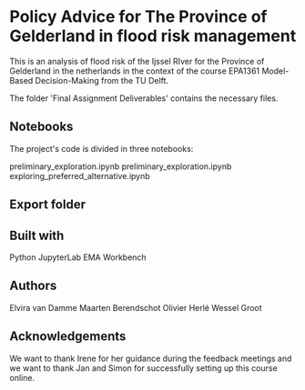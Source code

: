 # Policy Advice for The Province of Gelderland in flood risk management

This is an analysis of flood risk of the Ijssel RIver for the Province of Gelderland in the netherlands in the context of the course EPA1361 Model-Based Decision-Making from the TU Delft.


The folder 'Final Assignment Deliverables' contains the necessary files.

## Notebooks
The project's code is divided in three notebooks: 

preliminary_exploration.ipynb
preliminary_exploration.ipynb
exploring_preferred_alternative.ipynb


## Export folder


## Built with

Python
JupyterLab
EMA Workbench

## Authors

Elvira van Damme
Maarten Berendschot
Olivier Herlé
Wessel Groot

## Acknowledgements
We want to thank Irene for her guidance during the feedback meetings and we want to thank Jan and Simon for successfully setting up this course online.
